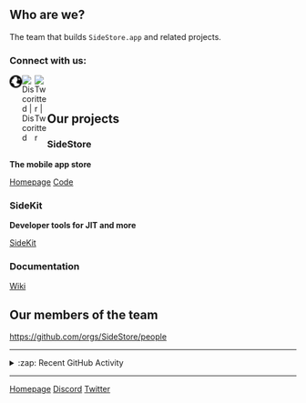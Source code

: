 <!-- 
Docs: How to use GitHub README and actions to auto-generate embedded content.
https://github.com/anuraghazra/github-readme-stats
https://www.youtube.com/watch?v=n6d4KHSKqGk
https://github.com/rahuldkjain/github-profile-readme-generator
 -->

## Who are we?

The team that builds `SideStore.app` and related projects.

### Connect with us:

<!--
[![Website](https://img.shields.io/website?label=sidestore.io&style=for-the-badge&url=https://sidestore.io)](https://sidestore.io)
[![Twitter Follow](https://img.shields.io/twitter/follow/sidestore_io?color=1DA1F2&logo=twitter&style=for-the-badge)](https://twitter.com/intent/follow?original_referer=https%3A%2F%2Fgithub.com%2Fsidestore&screen_name=sidestore)
[![GitHub Followers](https://img.shields.io/github/followers/sidestore?style=for-the-badge)]()
[![GitHub Sponsors](https://img.shields.io/github/sponsors/sidestore?style=for-the-badge
)]() 
-->

[<img align="left" alt="sidestore.io" width="22px" src="https://raw.githubusercontent.com/iconic/open-iconic/master/svg/globe.svg" />][website]
[<img align="left" alt="Discord | Discord" width="22px" src="https://cdn.jsdelivr.net/npm/simple-icons@v3/icons/discord.svg" />][discord]
[<img align="left" alt="Twitter | Twitter" width="22px" src="https://cdn.jsdelivr.net/npm/simple-icons@v3/icons/twitter.svg" />][twitter]

<br />
<br />

## Our projects

### SideStore

__The mobile app store__

[Homepage][website]
[Code][git.sidestore]

### SideKit

__Developer tools for JIT and more__

[SideKit][git.sidekit]

### Documentation

[Wiki][wiki]

## Our members of the team

https://github.com/orgs/SideStore/people

---

<details>
  <summary>:zap: Recent GitHub Activity</summary>

<!--START_SECTION:activity-->
1. 🗣 Commented on [#1023](https://github.com/SideStore/SideStore/issues/1023) in [SideStore/SideStore](https://github.com/SideStore/SideStore)
2. ❗️ Opened issue [#29](https://github.com/SideStore/StosVPN/issues/29) in [SideStore/StosVPN](https://github.com/SideStore/StosVPN)
3. 🗣 Commented on [#24](https://github.com/SideStore/StosVPN/issues/24) in [SideStore/StosVPN](https://github.com/SideStore/StosVPN)
4. ❗️ Closed issue [#1065](https://github.com/SideStore/SideStore/issues/1065) in [SideStore/SideStore](https://github.com/SideStore/SideStore)
5. ❗️ Opened issue [#14](https://github.com/SideStore/SideServer-macOS/issues/14) in [SideStore/SideServer-macOS](https://github.com/SideStore/SideServer-macOS)
6. 🗣 Commented on [#79](https://github.com/SideStore/sidestore.github.io/issues/79) in [SideStore/sidestore.github.io](https://github.com/SideStore/sidestore.github.io)
7. ❗️ Opened issue [#79](https://github.com/SideStore/sidestore.github.io/issues/79) in [SideStore/sidestore.github.io](https://github.com/SideStore/sidestore.github.io)
8. 🗣 Commented on [#1063](https://github.com/SideStore/SideStore/issues/1063) in [SideStore/SideStore](https://github.com/SideStore/SideStore)
9. 🗣 Commented on [#410](https://github.com/SideStore/SideStore/issues/410) in [SideStore/SideStore](https://github.com/SideStore/SideStore)
10. 🗣 Commented on [#65](https://github.com/SideStore/SideStore/issues/65) in [SideStore/SideStore](https://github.com/SideStore/SideStore)
11. 🗣 Commented on [#65](https://github.com/SideStore/SideStore/issues/65) in [SideStore/SideStore](https://github.com/SideStore/SideStore)
12. 🎉 Merged PR [#156](https://github.com/SideStore/SideStore-Docs/pull/156) in [SideStore/SideStore-Docs](https://github.com/SideStore/SideStore-Docs)
13. 🗣 Commented on [#156](https://github.com/SideStore/SideStore-Docs/issues/156) in [SideStore/SideStore-Docs](https://github.com/SideStore/SideStore-Docs)
14. 🗣 Commented on [#156](https://github.com/SideStore/SideStore-Docs/issues/156) in [SideStore/SideStore-Docs](https://github.com/SideStore/SideStore-Docs)
15. 🗣 Commented on [#156](https://github.com/SideStore/SideStore-Docs/issues/156) in [SideStore/SideStore-Docs](https://github.com/SideStore/SideStore-Docs)
16. 🗣 Commented on [#156](https://github.com/SideStore/SideStore-Docs/issues/156) in [SideStore/SideStore-Docs](https://github.com/SideStore/SideStore-Docs)
17. 💪 Opened PR [#156](https://github.com/SideStore/SideStore-Docs/pull/156) in [SideStore/SideStore-Docs](https://github.com/SideStore/SideStore-Docs)
18. ❌ Closed PR [#78](https://github.com/SideStore/sidestore.github.io/pull/78) in [SideStore/sidestore.github.io](https://github.com/SideStore/sidestore.github.io)
19. 🗣 Commented on [#78](https://github.com/SideStore/sidestore.github.io/issues/78) in [SideStore/sidestore.github.io](https://github.com/SideStore/sidestore.github.io)
20. 🗣 Commented on [#78](https://github.com/SideStore/sidestore.github.io/issues/78) in [SideStore/sidestore.github.io](https://github.com/SideStore/sidestore.github.io)
<!--END_SECTION:activity-->

</details>

---

[Homepage][patreon] [Discord][discord] [Twitter][twitter]

<!--
- [Patreon][patreon]
- [OpenCollective][opencollective]
- [YouTube][youtube]
-->

[website]: https://sidestore.io
[wiki]: https://wiki.sidestore.io
[twitter]: https://twitter.com/sidestore_io
[discord]: https://discord.gg/sidestore-949183273383395328
[youtube]: https://youtube.com/TODO
[patreon]: https://www.patreon.com/SideStore
[opencollective]: https://opencollective.com/TODO
[git.sidestore]: https://github.com/SideStore/SideStore/
[git.sidekit]: https://github.com/SideStore/SideKit

